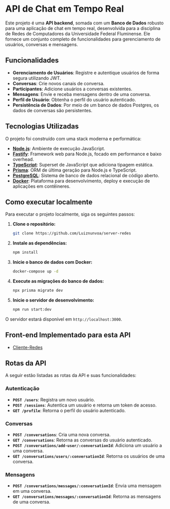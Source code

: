 # API de Chat em Tempo Real

Este projeto é uma **API backend**, somada com um **Banco de Dados** robusto para uma aplicação de chat em tempo real, desenvolvida para a disciplina de Redes de Computadores da Universidade Federal Fluminense. Ele fornece um conjunto completo de funcionalidades para gerenciamento de usuários, conversas e mensagens.

## Funcionalidades

- **Gerenciamento de Usuários**: Registre e autentique usuários de forma segura utilizando JWT.
- **Conversas**: Crie novos canais de conversa.
- **Participantes**: Adicione usuários a conversas existentes.
- **Mensagens**: Envie e receba mensagens dentro de uma conversa.
- **Perfil de Usuário**: Obtenha o perfil do usuário autenticado.
- **Persistência de Dados**: Por meio de um banco de dados Postgres, os dados de conversas são persistentes.

## Tecnologias Utilizadas

O projeto foi construído com uma stack moderna e performática:

- **[Node.js](https://nodejs.org/)**: Ambiente de execução JavaScript.
- **[Fastify](https://www.fastify.io/)**: Framework web para Node.js, focado em performance e baixo overhead.
- **[TypeScript](https://www.typescriptlang.org/)**: Superset de JavaScript que adiciona tipagem estática.
- **[Prisma](https://www.prisma.io/)**: ORM de última geração para Node.js e TypeScript.
- **[PostgreSQL](https://www.postgresql.org/)**: Sistema de banco de dados relacional de código aberto.
- **[Docker](https://www.docker.com/)**: Plataforma para desenvolvimento, deploy e execução de aplicações em contêineres.

## Como executar localmente

Para executar o projeto localmente, siga os seguintes passos:

1. **Clone o repositório:**

   ```bash
   git clone https://github.com/Luiznunvoa/server-redes
   ```

2. **Instale as dependências:**

   ```bash
   npm install
   ```

3. **Inicie o banco de dados com Docker:**

   ```bash
   docker-compose up -d
   ```

4. **Execute as migrações do banco de dados:**

   ```bash
   npx prisma migrate dev
   ```

5. **Inicie o servidor de desenvolvimento:**

   ```bash
   npm run start:dev
   ```

O servidor estará disponível em `http://localhost:3000`.

## Front-end Implementado para esta API

- [Cliente-Redes](https://github.com/Luiznunvoa/client-redes)
  
## Rotas da API

A seguir estão listadas as rotas da API e suas funcionalidades:

### Autenticação

- **`POST /users`**: Registra um novo usuário.
- **`POST /sessions`**: Autentica um usuário e retorna um token de acesso.
- **`GET /profile`**: Retorna o perfil do usuário autenticado.

### Conversas

- **`POST /conversations`**: Cria uma nova conversa.
- **`GET /conversations`**: Retorna as conversas do usuário autenticado.
- **`POST /conversations/add-user/:conversationId`**: Adiciona um usuário a uma conversa.
- **`GET /conversations/users/:conversationId`**: Retorna os usuários de uma conversa.

### Mensagens

- **`POST /conversations/messages/:conversationId`**: Envia uma mensagem em uma conversa.
- **`GET /conversations/messages/:conversationId`**: Retorna as mensagens de uma conversa.
